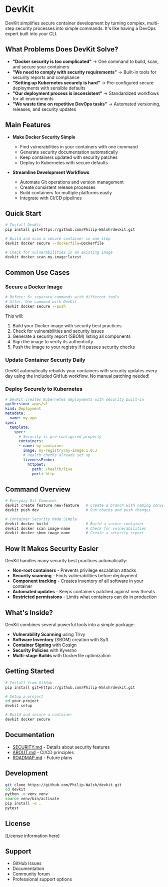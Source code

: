 # DevKit

DevKit simplifies secure container development by turning complex, multi-step security processes into simple commands. It's like having a DevOps expert built into your CLI.

## What Problems Does DevKit Solve?

- **"Docker security is too complicated"** → One command to build, scan, and secure your containers
- **"We need to comply with security requirements"** → Built-in tools for security reports and compliance
- **"Setting up Kubernetes securely is hard"** → Pre-configured secure deployments with sensible defaults
- **"Our deployment process is inconsistent"** → Standardized workflows for all environments
- **"We waste time on repetitive DevOps tasks"** → Automated versioning, releases, and security updates

## Main Features

- **Make Docker Security Simple**
  - Find vulnerabilities in your containers with one command
  - Generate security documentation automatically
  - Keep containers updated with security patches
  - Deploy to Kubernetes with secure defaults

- **Streamline Development Workflows**
  - Automate Git operations and version management
  - Create consistent release processes
  - Build containers for multiple platforms easily
  - Integrate with CI/CD pipelines

## Quick Start

```bash
# Install DevKit
pip install git+https://github.com/Philip-Walsh/devkit.git

# Build and scan a secure container in one step
devkit docker secure --dockerfile=Dockerfile

# Check for vulnerabilities in an existing image
devkit docker scan my-image:latest
```

## Common Use Cases

### Secure a Docker Image

```bash
# Before: 6+ separate commands with different tools
# After: One command with DevKit
devkit docker secure --push
```

This will:
1. Build your Docker image with security best practices
2. Check for vulnerabilities and security issues
3. Generate a security report (SBOM) listing all components
4. Sign the image to verify its authenticity
5. Push the image to your registry if it passes security checks

### Update Container Security Daily

DevKit automatically rebuilds your containers with security updates every day using the included GitHub workflow. No manual patching needed!

### Deploy Securely to Kubernetes

```yaml
# DevKit creates Kubernetes deployments with security built-in
apiVersion: apps/v1
kind: Deployment
metadata:
  name: my-app
spec:
  template:
    spec:
      # Security is pre-configured properly
      containers:
      - name: my-container
        image: my-registry/my-image:1.0.3
        # Health checks already set up
        livenessProbe:
          httpGet:
            path: /health/live
            port: http
```

## Command Overview

```bash
# Everyday Git Commands
devkit create feature new-feature   # Create a branch with naming convention
devkit push dev                     # Run checks and push changes

# Container Security Made Simple
devkit docker build                 # Build a secure container
devkit docker scan image-name       # Check for vulnerabilities
devkit docker sbom image-name       # Create a security report
```

## How It Makes Security Easier

DevKit handles many security best practices automatically:

- **Non-root containers** - Prevents privilege escalation attacks
- **Security scanning** - Finds vulnerabilities before deployment
- **Component tracking** - Creates inventory of all software in your container
- **Automated updates** - Keeps containers patched against new threats
- **Restricted permissions** - Limits what containers can do in production

## What's Inside?

DevKit combines several powerful tools into a simple package:

- **Vulnerability Scanning** using Trivy
- **Software Inventory** (SBOM) creation with Syft
- **Container Signing** with Cosign
- **Security Policies** with Kyverno
- **Multi-stage Builds** with Dockerfile optimization

## Getting Started

```bash
# Install from GitHub
pip install git+https://github.com/Philip-Walsh/devkit.git

# Setup a project
cd your-project
devkit setup

# Build and secure a container
devkit docker secure
```

## Documentation

- [SECURITY.md](SECURITY.md) - Details about security features
- [ABOUT.md](ABOUT.md) - CI/CD principles
- [ROADMAP.md](ROADMAP.md) - Future plans

## Development

```bash
git clone https://github.com/Philip-Walsh/devkit.git
cd devkit
python -m venv venv
source venv/bin/activate
pip install -e .
pytest
```

## License

[License information here]

## Support

- GitHub Issues
- Documentation
- Community forum
- Professional support options
